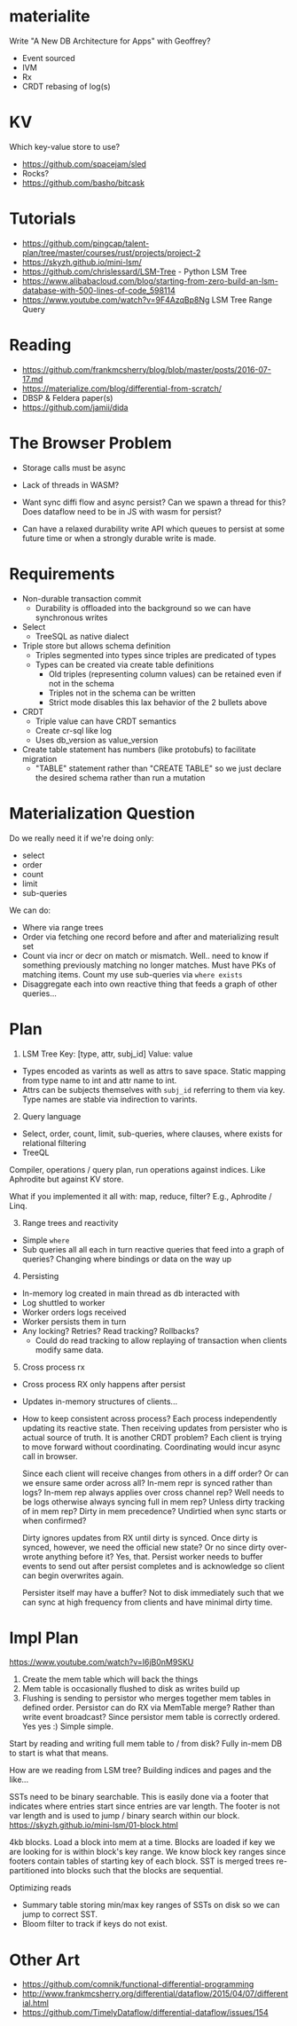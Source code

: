 # materialite

Write "A New DB Architecture for Apps" with Geoffrey?

- Event sourced
- IVM
- Rx
- CRDT rebasing of log(s)

# KV

Which key-value store to use?

- https://github.com/spacejam/sled
- Rocks?
- https://github.com/basho/bitcask

# Tutorials
- https://github.com/pingcap/talent-plan/tree/master/courses/rust/projects/project-2
- https://skyzh.github.io/mini-lsm/
- https://github.com/chrislessard/LSM-Tree - Python LSM Tree
- https://www.alibabacloud.com/blog/starting-from-zero-build-an-lsm-database-with-500-lines-of-code_598114
- https://www.youtube.com/watch?v=9F4AzqBp8Ng LSM Tree Range Query

# Reading

- https://github.com/frankmcsherry/blog/blob/master/posts/2016-07-17.md
- https://materialize.com/blog/differential-from-scratch/
- DBSP & Feldera paper(s)
- https://github.com/jamii/dida


# The Browser Problem

- Storage calls must be async
- Lack of threads in WASM?
- Want sync diffi flow and async persist? Can we spawn a thread for this? Does dataflow need to be in JS with wasm for persist?

- Can have a relaxed durability write API which queues to persist at some future time or when a strongly durable write is made.

# Requirements

- Non-durable transaction commit
  - Durability is offloaded into the background so we can have synchronous writes
- Select
  - TreeSQL as native dialect
- Triple store but allows schema definition
  - Triples segmented into types since triples are predicated of types
  - Types can be created via create table definitions
    - Old triples (representing column values) can be retained even if not in the schema
    - Triples not in the schema can be written
    - Strict mode disables this lax behavior of the 2 bullets above
- CRDT
  - Triple value can have CRDT semantics
  - Create cr-sql like log
  - Uses db_version as value_version
- Create table statement has numbers (like protobufs) to facilitate migration
  - "TABLE" statement rather than "CREATE TABLE" so we just declare the desired schema rather than run a mutation


# Materialization Question

Do we really need it if we're doing only:

- select
- order
- count
- limit
- sub-queries

We can do:
- Where via range trees
- Order via fetching one record before and after and materializing result set
- Count via incr or decr on match or mismatch. Well.. need to know if something previously matching no longer matches. Must have PKs of matching items. Count my use sub-queries via `where exists`
- Disaggregate each into own reactive thing that feeds a graph of other queries...



# Plan

1. LSM Tree
  Key: [type, attr, subj_id]
  Value: value

  - Types encoded as varints as well as attrs to save space. Static mapping from type name to int and attr name to int.
  - Attrs can be subjects themselves with `subj_id` referring to them via key. Type names are stable via indirection to varints.

2. Query language
  - Select, order, count, limit, sub-queries, where clauses, where exists for relational filtering
  - TreeQL

  Compiler, operations / query plan, run operations against indices. Like Aphrodite but against KV store.

  What if you implemented it all with: map, reduce, filter? E.g., Aphrodite / Linq.

3. Range trees and reactivity
  - Simple `where`
  - Sub queries all all each in turn reactive queries that feed into a graph of queries? Changing where bindings or data on the way up

4. Persisting
  - In-memory log created in main thread as db interacted with
  - Log shuttled to worker
  - Worker orders logs received 
  - Worker persists them in turn
  - Any locking? Retries? Read tracking? Rollbacks?
    - Could do read tracking to allow replaying of transaction when clients modify same data.

5. Cross process rx
  - Cross process RX only happens after persist
  - Updates in-memory structures of clients...
  - How to keep consistent across process? Each process independently updating its reactive state. Then
    receiving updates from persister who is actual source of truth. It is another CRDT problem? Each client is trying
    to move forward without coordinating. Coordinating would incur async call in browser.

    Since each client will receive changes from others in a diff order? Or can we ensure same order across all?
    In-mem repr is synced rather than logs? In-mem rep always applies over cross channel rep? Well needs to be logs
    otherwise always syncing full in mem rep? Unless dirty tracking of in mem rep? Dirty in mem precedence? Undirtied when sync starts or when confirmed?

    Dirty ignores updates from RX until dirty is synced. Once dirty is synced, however, we need the official new state?
    Or no since dirty over-wrote anything before it? Yes, that. Persist worker needs to buffer events to send out after persist completes and is acknowledge so client can begin overwrites again.

    Persister itself may have a buffer? Not to disk immediately such that we can sync at high frequency from clients and have
    minimal dirty time.

# Impl Plan

https://www.youtube.com/watch?v=I6jB0nM9SKU

1. Create the mem table which will back the things
2. Mem table is occasionally flushed to disk as writes build up
3. Flushing is sending to persistor who merges together mem tables in defined order. Persistor can do RX via MemTable merge? Rather
   than write event broadcast? Since persistor mem table is correctly ordered. Yes yes :) Simple simple.

Start by reading and writing full mem table to / from disk? Fully in-mem DB to start is what that means.

How are we reading from LSM tree? Building indices and pages and the like...

SSTs need to be binary searchable. This is easily done via a footer that indicates where entries start since entries are var length. The footer is not var length and is used to jump / binary search within our block.
https://skyzh.github.io/mini-lsm/01-block.html

4kb blocks. Load a block into mem at a time. Blocks are loaded if key we are looking for is within block's key range.
We know block key ranges since footers contain tables of starting key of each block. SST is merged trees re-partitioned into
blocks such that the blocks are sequential.

Optimizing reads
  - Summary table storing min/max key ranges of SSTs on disk so we can jump to correct SST.
  - Bloom filter to track if keys do not exist.


# Other Art

- https://github.com/comnik/functional-differential-programming
- http://www.frankmcsherry.org/differential/dataflow/2015/04/07/differential.html
- https://github.com/TimelyDataflow/differential-dataflow/issues/154